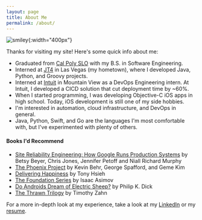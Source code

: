 ```yaml
---
layout: page
title: About Me
permalink: /about/
---
```

![smiley](/img/zack.png){:width="400px"}

Thanks for visiting my site! Here's some quick info about me:

- Graduated from <a href="http://calpoly.edu">Cal Poly SLO</a> with my B.S. in Software Engineering.
- Interned at <a href="https://www.jt4llc.com">JT4</a> in Las Vegas (my hometown), where I developed Java, Python, and Groovy projects.
- Interned at <a href="https://www.intuit.com">Intuit</a> in Mountain View as a DevOps Engineering intern. At Intuit, I developed a CICD solution that cut deployment time by ~60%. 
- When I started programming, I was developing Objective-C iOS apps in high school. Today, iOS development is still one of my side hobbies. 
- I'm interested in automation, cloud infrastructure, and DevOps in general.
- Java, Python, Swift, and Go are the languages I'm most comfortable with, but I've experimented with plenty of others. 

#### Books I'd Recommend
- <a href="https://landing.google.com/sre/sre-book/toc/index.html">Site Reliability Engineering: How Google Runs Production Systems</a> by Betsy Beyer, Chris Jones, Jennifer Petoff and Niall Richard Murphy
- <a href="https://itrevolution.com/book/the-phoenix-project/">The Phoenix Project</a> by Kevin Behr, George Spafford, and Geme Kim
- <a href="https://en.wikipedia.org/wiki/Delivering_Happiness">Delivering Happiness</a> by Tony Hsieh
- <a href="https://en.wikipedia.org/wiki/Foundation_series">The Foundation Series</a> by Isaac Asimov
- <a href="https://en.wikipedia.org/wiki/Do_Androids_Dream_of_Electric_Sheep">Do Androids Dream of Electric Sheep?</a> by Philip K. Dick
- <a href="https://en.wikipedia.org/wiki/Thrawn_trilogy">The Thrawn Trilogy</a> by Timothy Zahn

For a more in-depth look at my experience, take a look at my <a href="https://www.linkedin.com/in/richardsonz">LinkedIn</a> or my <a href="https://drive.google.com/file/d/10ESQx1BMwhtk5Np_HGtnoaHTARkn-eRl/view">resume</a>.